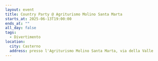 ```yaml
---
layout: event
title: Country Party @ Agriturismo Molino Santa Marta
starts_at: 2025-06-13T19:00:00
ends_at: ""
all_day: false
tags:
  - Divertimento
location:
  city: Casterno
  address: presso l'Agriturismo Molino Santa Marta, via della Valle
---
```

